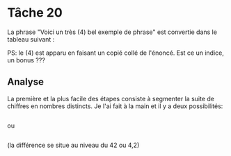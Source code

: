 # Tâche 20

La phrase "Voici un très (4) bel exemple de phrase" est convertie dans le tableau suivant :

PS: le (4) est apparu en faisant un copié collé de l'énoncé. Est ce un indice, un bonus ???

## Analyse

La première et la plus facile des étapes consiste à segmenter la suite de chiffres en nombres distincts.
Je l'ai fait à la main et il y a deux possibilités:

```3,48,32,37,6,15,19,7,20,43,11,8,27,1,5,17,42,14,12,21,35,28,25,16,40,10,22,18,9,31,39,44,45,36,24,33,23,26,13,34,4,2,50,46,52,51,38,30,55,29,49,47,53,58,56,41,54,57

```

ou

```3,48,32,37,6,15,19,7,20,43,11,8,27,1,5,17,4,2,14,12,21,35,28,25,16,40,10,22,18,9,31,39,44,45,36,24,33,23,26,13,34,42,50,46,52,51,38,30,55,29,49,47,53,58,56,41,54,57

```

(la différence se situe au niveau du 42 ou 4,2)

